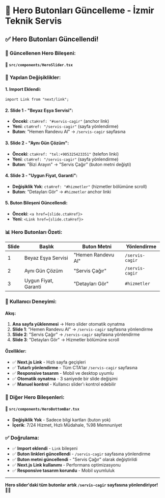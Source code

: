 # 🎯 Hero Butonları Güncelleme - İzmir Teknik Servis

## ✅ Hero Butonları Güncellendi!

### 🎨 **Güncellenen Hero Bileşeni:**

#### **📄 `src/components/HeroSlider.tsx`**

### 🔄 **Yapılan Değişiklikler:**

#### **1. Import Eklendi:**
```tsx
import Link from "next/link";
```

#### **2. Slide 1 - "Beyaz Eşya Servisi":**
- **Önceki**: `ctaHref: "#servis-cagir"` (anchor link)
- **Yeni**: `ctaHref: "/servis-cagir"` (sayfa yönlendirme)
- **Buton**: "Hemen Randevu Al" → `/servis-cagir` sayfasına

#### **3. Slide 2 - "Aynı Gün Çözüm":**
- **Önceki**: `ctaHref: "tel:+905325423351"` (telefon linki)
- **Yeni**: `ctaHref: "/servis-cagir"` (sayfa yönlendirme)
- **Buton**: "Bizi Arayın" → "Servis Çağır" (buton metni değişti)

#### **4. Slide 3 - "Uygun Fiyat, Garanti":**
- **Değişiklik Yok**: `ctaHref: "#hizmetler"` (hizmetler bölümüne scroll)
- **Buton**: "Detayları Gör" → `#hizmetler` anchor linki

#### **5. Buton Bileşeni Güncellendi:**
- **Önceki**: `<a href={slide.ctaHref}>`
- **Yeni**: `<Link href={slide.ctaHref}>`

### 📊 **Hero Butonları Özeti:**

| Slide | Başlık | Buton Metni | Yönlendirme |
|-------|--------|-------------|-------------|
| 1 | Beyaz Eşya Servisi | "Hemen Randevu Al" | `/servis-cagir` |
| 2 | Aynı Gün Çözüm | "Servis Çağır" | `/servis-cagir` |
| 3 | Uygun Fiyat, Garanti | "Detayları Gör" | `#hizmetler` |

### 🎯 **Kullanıcı Deneyimi:**

#### **Akış:**
1. **Ana sayfa yüklenmesi** → Hero slider otomatik oynatma
2. **Slide 1**: "Hemen Randevu Al" → `/servis-cagir` sayfasına yönlendirme
3. **Slide 2**: "Servis Çağır" → `/servis-cagir` sayfasına yönlendirme
4. **Slide 3**: "Detayları Gör" → Hizmetler bölümüne scroll

#### **Özellikler:**
- ✅ **Next.js Link** - Hızlı sayfa geçişleri
- ✅ **Tutarlı yönlendirme** - Tüm CTA'lar `/servis-cagir` sayfasına
- ✅ **Responsive tasarım** - Mobil ve desktop uyumlu
- ✅ **Otomatik oynatma** - 3 saniyede bir slide değişimi
- ✅ **Manuel kontrol** - Kullanıcı slider'ı kontrol edebilir

### 🔄 **Diğer Hero Bileşenleri:**

#### **📄 `src/components/HeroBottomBar.tsx`**
- **Değişiklik Yok** - Sadece bilgi kartları (buton yok)
- **İçerik**: 7/24 Hizmet, Hızlı Müdahale, %98 Memnuniyet

### ✅ **Doğrulama:**

- ✅ **Import eklendi** - `Link` bileşeni
- ✅ **Buton linkleri güncellendi** - `/servis-cagir` sayfasına yönlendirme
- ✅ **Buton metni güncellendi** - "Servis Çağır" olarak değiştirildi
- ✅ **Next.js Link kullanımı** - Performans optimizasyonu
- ✅ **Responsive tasarım korundu** - Mobil uyumluluk

---

**Hero slider'daki tüm butonlar artık `/servis-cagir` sayfasına yönlendiriyor!** 🎉🎯

